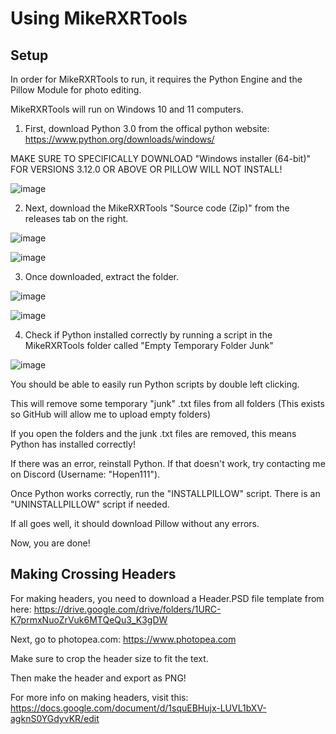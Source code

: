  # Using MikeRXRTools

 ## Setup

 In order for MikeRXRTools to run, it requires the Python Engine and the Pillow Module for photo editing.

 MikeRXRTools will run on Windows 10 and 11 computers.

 1. First, download Python 3.0 from the offical python website: https://www.python.org/downloads/windows/

 MAKE SURE TO SPECIFICALLY DOWNLOAD "Windows installer (64-bit)" FOR VERSIONS 3.12.0 OR ABOVE OR PILLOW WILL NOT INSTALL!

 ![image](https://github.com/Hopen111/MikeRXRTools/assets/147209436/024aa05b-6fb8-4cfe-920d-b102bbd0a6f0)





 2. Next, download the MikeRXRTools "Source code (Zip)" from the releases tab on the right. 

 ![image](https://github.com/Hopen111/MikeRXRTools/assets/147209436/70a08f8d-6861-49cb-ba3c-faa9c9155dcc)
 
 ![image](https://github.com/Hopen111/MikeRXRTools/assets/147209436/b1dc1762-7ff8-4db7-81a2-13e77eaf78a9)



 3. Once downloaded, extract the folder.

    
 ![image](https://github.com/Hopen111/MikeRXRTools/assets/147209436/8e1888be-b843-4cc6-ba87-2120efad02a6)

 ![image](https://github.com/Hopen111/MikeRXRTools/assets/147209436/8a8aca43-f2e7-4849-a21d-b7ea0757337a)

 4. Check if Python installed correctly by running a script in the MikeRXRTools folder called "Empty Temporary Folder Junk"

![image](https://github.com/Hopen111/MikeRXRTools/assets/147209436/7f6c6363-7ec3-475e-b6ca-cc0b51ed5b0c)


 You should be able to easily run Python scripts by double left clicking. 

 This will remove some temporary "junk" .txt files from all folders (This exists so GitHub will allow me to upload empty folders)

 If you open the folders and the junk .txt files are removed, this means Python has installed correctly!

 If there was an error, reinstall Python. If that doesn't work, try contacting me on Discord (Username: "Hopen111").

 Once Python works correctly, run the "INSTALLPILLOW" script. There is an "UNINSTALLPILLOW" script if needed.

 If all goes well, it should download Pillow without any errors.

 Now, you are done!

 ## Making Crossing Headers

For making headers, you need to download a Header.PSD file template from here: https://drive.google.com/drive/folders/1URC-K7prmxNuoZrVuk6MTQeQu3_K3gDW

Next, go to photopea.com: https://www.photopea.com

Make sure to crop the header size to fit the text.

Then make the header and export as PNG!

For more info on making headers, visit this: https://docs.google.com/document/d/1squEBHujx-LUVL1bXV-agknS0YGdyvKR/edit
